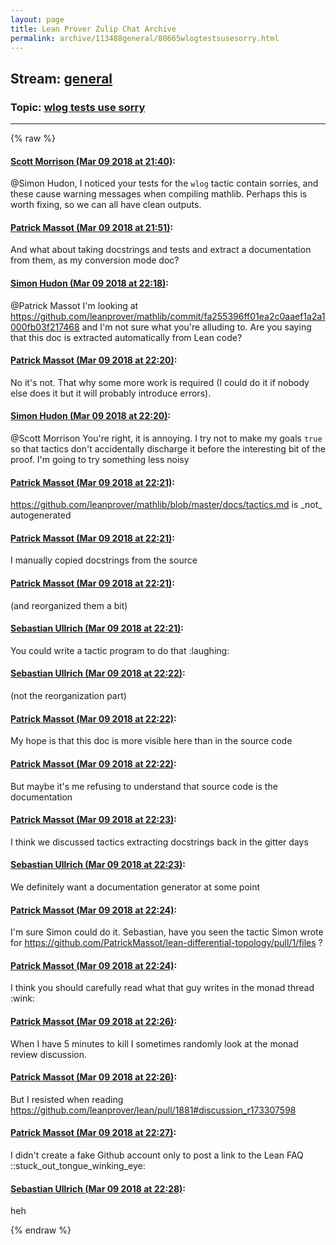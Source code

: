 ```yaml
---
layout: page
title: Lean Prover Zulip Chat Archive 
permalink: archive/113488general/80665wlogtestsusesorry.html
---
```


## Stream: [general](index.html)
### Topic: [wlog tests use sorry](80665wlogtestsusesorry.html)

---


{% raw %}
#### [ Scott Morrison (Mar 09 2018 at 21:40)](https://leanprover.zulipchat.com/#narrow/stream/113488-general/topic/wlog%20tests%20use%20sorry/near/123507100):
<p><span class="user-mention" data-user-email="simon.hudon@gmail.com" data-user-id="110026">@Simon Hudon</span>, I noticed your tests for the <code>wlog</code> tactic contain sorries, and these cause warning messages when compiling mathlib. Perhaps this is worth fixing, so we can all have clean outputs.</p>

#### [ Patrick Massot (Mar 09 2018 at 21:51)](https://leanprover.zulipchat.com/#narrow/stream/113488-general/topic/wlog%20tests%20use%20sorry/near/123507647):
<p>And what about taking docstrings and tests and extract a documentation from them, as my conversion mode doc?</p>

#### [ Simon Hudon (Mar 09 2018 at 22:18)](https://leanprover.zulipchat.com/#narrow/stream/113488-general/topic/wlog%20tests%20use%20sorry/near/123508868):
<p><span class="user-mention" data-user-email="patrickmassot@free.fr" data-user-id="110031">@Patrick Massot</span> I'm looking at <a href="https://github.com/leanprover/mathlib/commit/fa255396ff01ea2c0aaef1a2a1000fb03f217468" target="_blank" title="https://github.com/leanprover/mathlib/commit/fa255396ff01ea2c0aaef1a2a1000fb03f217468">https://github.com/leanprover/mathlib/commit/fa255396ff01ea2c0aaef1a2a1000fb03f217468</a> and I'm not sure what you're alluding to. Are you saying that this doc is extracted automatically from Lean code?</p>

#### [ Patrick Massot (Mar 09 2018 at 22:20)](https://leanprover.zulipchat.com/#narrow/stream/113488-general/topic/wlog%20tests%20use%20sorry/near/123508965):
<p>No it's not. That why some more work is required (I could do it if nobody else does it but it will probably introduce errors).</p>

#### [ Simon Hudon (Mar 09 2018 at 22:20)](https://leanprover.zulipchat.com/#narrow/stream/113488-general/topic/wlog%20tests%20use%20sorry/near/123508966):
<p><span class="user-mention" data-user-email="scott@tqft.net" data-user-id="110087">@Scott Morrison</span> You're right, it is annoying. I try not to make my goals <code>true</code> so that tactics don't accidentally discharge it before the interesting bit of the proof. I'm going to try something less noisy</p>

#### [ Patrick Massot (Mar 09 2018 at 22:21)](https://leanprover.zulipchat.com/#narrow/stream/113488-general/topic/wlog%20tests%20use%20sorry/near/123508978):
<p><a href="https://github.com/leanprover/mathlib/blob/master/docs/tactics.md" target="_blank" title="https://github.com/leanprover/mathlib/blob/master/docs/tactics.md">https://github.com/leanprover/mathlib/blob/master/docs/tactics.md</a> is _not_ autogenerated</p>

#### [ Patrick Massot (Mar 09 2018 at 22:21)](https://leanprover.zulipchat.com/#narrow/stream/113488-general/topic/wlog%20tests%20use%20sorry/near/123508988):
<p>I manually copied docstrings from the source</p>

#### [ Patrick Massot (Mar 09 2018 at 22:21)](https://leanprover.zulipchat.com/#narrow/stream/113488-general/topic/wlog%20tests%20use%20sorry/near/123508995):
<p>(and reorganized them a bit)</p>

#### [ Sebastian Ullrich (Mar 09 2018 at 22:21)](https://leanprover.zulipchat.com/#narrow/stream/113488-general/topic/wlog%20tests%20use%20sorry/near/123508998):
<p>You could write a tactic program to do that <span class="emoji emoji-1f606" title="laughing">:laughing:</span></p>

#### [ Sebastian Ullrich (Mar 09 2018 at 22:22)](https://leanprover.zulipchat.com/#narrow/stream/113488-general/topic/wlog%20tests%20use%20sorry/near/123509002):
<p>(not the reorganization part)</p>

#### [ Patrick Massot (Mar 09 2018 at 22:22)](https://leanprover.zulipchat.com/#narrow/stream/113488-general/topic/wlog%20tests%20use%20sorry/near/123509044):
<p>My hope is that this doc is more visible here than in the source code</p>

#### [ Patrick Massot (Mar 09 2018 at 22:22)](https://leanprover.zulipchat.com/#narrow/stream/113488-general/topic/wlog%20tests%20use%20sorry/near/123509051):
<p>But maybe it's me refusing to understand that source code is the documentation</p>

#### [ Patrick Massot (Mar 09 2018 at 22:23)](https://leanprover.zulipchat.com/#narrow/stream/113488-general/topic/wlog%20tests%20use%20sorry/near/123509064):
<p>I think we discussed tactics extracting docstrings back in the gitter days</p>

#### [ Sebastian Ullrich (Mar 09 2018 at 22:23)](https://leanprover.zulipchat.com/#narrow/stream/113488-general/topic/wlog%20tests%20use%20sorry/near/123509092):
<p>We definitely want a documentation generator at some point</p>

#### [ Patrick Massot (Mar 09 2018 at 22:24)](https://leanprover.zulipchat.com/#narrow/stream/113488-general/topic/wlog%20tests%20use%20sorry/near/123509141):
<p>I'm sure Simon could do it. Sebastian, have you seen the tactic Simon wrote for <a href="https://github.com/PatrickMassot/lean-differential-topology/pull/1/files" target="_blank" title="https://github.com/PatrickMassot/lean-differential-topology/pull/1/files">https://github.com/PatrickMassot/lean-differential-topology/pull/1/files</a> ?</p>

#### [ Patrick Massot (Mar 09 2018 at 22:24)](https://leanprover.zulipchat.com/#narrow/stream/113488-general/topic/wlog%20tests%20use%20sorry/near/123509160):
<p>I think you should carefully read what that guy writes in the monad thread <span class="emoji emoji-1f609" title="wink">:wink:</span></p>

#### [ Patrick Massot (Mar 09 2018 at 22:26)](https://leanprover.zulipchat.com/#narrow/stream/113488-general/topic/wlog%20tests%20use%20sorry/near/123509200):
<p>When I have 5 minutes to kill I sometimes  randomly look at the monad review discussion.</p>

#### [ Patrick Massot (Mar 09 2018 at 22:26)](https://leanprover.zulipchat.com/#narrow/stream/113488-general/topic/wlog%20tests%20use%20sorry/near/123509263):
<p>But I resisted when reading <a href="https://github.com/leanprover/lean/pull/1881#discussion_r173307598" target="_blank" title="https://github.com/leanprover/lean/pull/1881#discussion_r173307598">https://github.com/leanprover/lean/pull/1881#discussion_r173307598</a></p>

#### [ Patrick Massot (Mar 09 2018 at 22:27)](https://leanprover.zulipchat.com/#narrow/stream/113488-general/topic/wlog%20tests%20use%20sorry/near/123509279):
<p>I didn't create a fake Github account only to post a link to the Lean FAQ :<span class="emoji emoji-1f61c" title="stuck out tongue winking eye">:stuck_out_tongue_winking_eye:</span></p>

#### [ Sebastian Ullrich (Mar 09 2018 at 22:28)](https://leanprover.zulipchat.com/#narrow/stream/113488-general/topic/wlog%20tests%20use%20sorry/near/123509350):
<p>heh</p>


{% endraw %}
